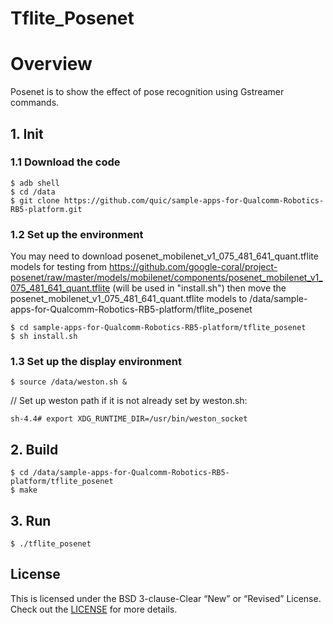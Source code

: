# Tflite_Posenet
# Overview
Posenet is to show the effect of pose recognition using Gstreamer commands.
## 1. Init
### 1.1  Download the code
```
$ adb shell
$ cd /data
$ git clone https://github.com/quic/sample-apps-for-Qualcomm-Robotics-RB5-platform.git
```
### 1.2  Set up the  environment
You may need to download posenet_mobilenet_v1_075_481_641_quant.tflite models for testing from  https://github.com/google-coral/project-posenet/raw/master/models/mobilenet/components/posenet_mobilenet_v1_075_481_641_quant.tflite (will be used in "install.sh")
then move the posenet_mobilenet_v1_075_481_641_quant.tflite models to /data/sample-apps-for-Qualcomm-Robotics-RB5-platform/tflite_posenet
```
$ cd sample-apps-for-Qualcomm-Robotics-RB5-platform/tflite_posenet
$ sh install.sh
```
### 1.3 Set up the display environment
```
$ source /data/weston.sh &
```
// Set up weston path if it is not already set by weston.sh:
```
sh-4.4# export XDG_RUNTIME_DIR=/usr/bin/weston_socket
```
## 2. Build
```
$ cd /data/sample-apps-for-Qualcomm-Robotics-RB5-platform/tflite_posenet
$ make
```
## 3. Run
```
$ ./tflite_posenet
```

## License
This is licensed under the BSD 3-clause-Clear “New” or “Revised” License. Check out the [LICENSE](LICENSE) for more details.
